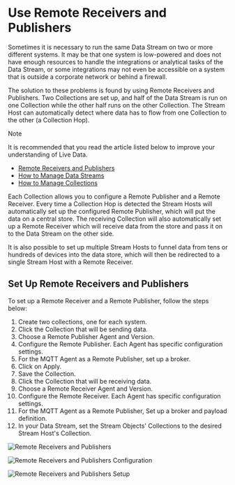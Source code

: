 # Use Remote Receivers and Publishers

Sometimes it is necessary to run the same Data Stream on two or more different systems. It may be that one system is low-powered and does not have enough resources to handle the integrations or analytical tasks of the Data Stream, or some integrations may not even be accessible on a system that is outside a corporate network or behind a firewall.

The solution to these problems is found by using Remote Receivers and Publishers. Two Collections are set up, and half of the Data Stream is run on one Collection while the other half runs on the other Collection. The Stream Host can automatically detect where data has to flow from one Collection to the other (a Collection Hop).

> [!NOTE]
> It is recommended that you read the article listed below to improve your understanding of Live Data.
>
> * [Remote Receivers and Publishers](../../concepts/collection.md#remote-receivers-and-publishers)
> * [How to Manage Data Streams](manage-data-streams.md)
> * [How to Manage Collections](manage-collections.md)

Each Collection allows you to configure a Remote Publisher and a Remote Receiver. Every time a Collection Hop is detected the Stream Hosts will automatically set up the configured Remote Publisher, which will put the data on a central store. The receiving Collection will also automatically set up a Remote Receiver which will receive data from the store and pass it on to the Data Stream on the other side.

It is also possible to set up multiple Stream Hosts to funnel data from tens or hundreds of devices into the data store, which will then be redirected to a single Stream Host with a Remote Receiver.

## Set Up Remote Receivers and Publishers

To set up a Remote Receiver and a Remote Publisher, follow the steps below:

1. Create two collections, one for each system.
2. Click the Collection that will be sending data.
3. Choose a Remote Publisher Agent and Version.
4. Configure the Remote Publisher. Each Agent has specific configuration settings.
5. For the MQTT Agent as a Remote Publisher, set up a broker.
6. Click on Apply.
7. Save the Collection.
8. Click the Collection that will be receiving data.
9. Choose a Remote Receiver Agent and Version.
10. Configure the Remote Receiver. Each Agent has specific configuration settings.
11. For the MQTT Agent as a Remote Publisher, Set up a broker and payload definition.&#x20;
12. In your Data Stream, set the Stream Objects' Collections to the desired Stream Host's Collection.

![Remote Receivers and Publishers](images/remote-receivers-1.png)

![Remote Receivers and Publishers Configuration](images/remote-receivers-2.png)

![Remote Receivers and Publishers Setup](images/remote-receivers-3.png)
